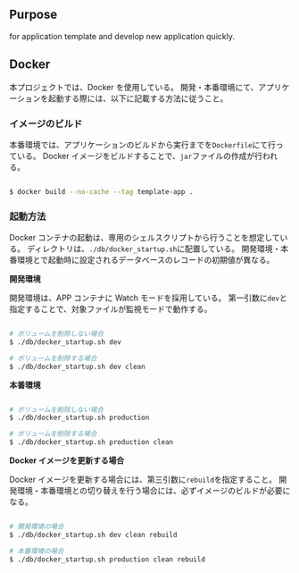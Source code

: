 ## Purpose

for application template and develop new application quickly.

## Docker

本プロジェクトでは、Docker を使用している。
開発・本番環境にて、アプリケーションを起動する際には、以下に記載する方法に従うこと。

### イメージのビルド

本番環境では、アプリケーションのビルドから実行までを`Dockerfile`にて行っている。
Docker イメージをビルドすることで、`jar`ファイルの作成が行われる。

```bash

$ docker build --no-cache --tag template-app .

```

### 起動方法

Docker コンテナの起動は、専用のシェルスクリプトから行うことを想定している。
ディレクトリは、`./db/docker_startup.sh`に配置している。
開発環境・本番環境とで起動時に設定されるデータベースのレコードの初期値が異なる。

**開発環境**

開発環境は、APP コンテナに Watch モードを採用している。
第一引数に`dev`と指定することで、対象ファイルが監視モードで動作する。

```bash

# ボリュームを削除しない場合
$ ./db/docker_startup.sh dev

# ボリュームを削除する場合
$ ./db/docker_startup.sh dev clean

```

**本番環境**

```bash

# ボリュームを削除しない場合
$ ./db/docker_startup.sh production

# ボリュームを削除する場合
$ ./db/docker_startup.sh production clean

```

**Docker イメージを更新する場合**

Docker イメージを更新する場合には、第三引数に`rebuild`を指定すること。
開発環境・本番環境との切り替えを行う場合には、必ずイメージのビルドが必要になる。

```bash

# 開発環境の場合
$ ./db/docker_startup.sh dev clean rebuild

# 本番環境の場合
$ ./db/docker_startup.sh production clean rebuild

```
